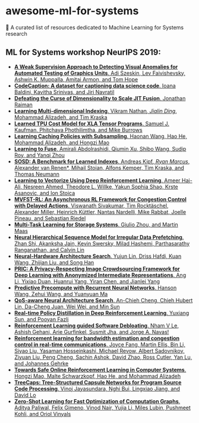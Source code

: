 # awesome-ml-for-systems
📖 A curated list of resources dedicated to Machine Learning for Systems research

## ML for Systems workshop NeurIPS 2019:

- [**A Weak Supervision Approach to Detecting Visual Anomalies for Automated Testing of Graphics Units**. Adi Szeskin, Lev Faivishevsky, Ashwin K. Muppalla, Amitai Armon, and Tom Hope](http://mlforsystems.org/assets/papers/neurips2019/weak_supervision_szeskin_2019.pdf)
- [**CodeCaption: A dataset for captioning data science code**. Ioana Baldini, Kavitha Srinivas, and Jiri Navratil](http://mlforsystems.org/assets/papers/neurips2019/codecaption_baldini_2019.pdf)
- [**Defeating the Curse of Dimensionality to Scale JIT Fusion**. Jonathan Raiman](http://mlforsystems.org/assets/papers/neurips2019/defeating_raiman_2019.pdf)
- [**Learning Multi-dimensional Indexing**. Vikram Nathan<span title="Equal contribution" class="equal_contribution">*</span>, Jialin Ding<span title="Equal contribution" class="equal_contribution">*</span>, Mohammad Alizadeh, and Tim Kraska](http://mlforsystems.org/assets/papers/neurips2019/learning_nathan_2019.pdf)
- [**Learned TPU Cost Model for XLA Tensor Programs**. Samuel J. Kaufman, Phitchaya Phothilimtha, and Mike Burrows](http://mlforsystems.org/assets/papers/neurips2019/learned_tpu_kaufman_2019.pdf)
- [**Learning Caching Policies with Subsampling**. Haonan Wang, Hao He, Mohammad Alizadeh, and Hongzi Mao](http://mlforsystems.org/assets/papers/neurips2019/learning_wang_2019.pdf)
- [**Learning to Fuse**. Amirali Abdolrashidi, Qiumin Xu, Shibo Wang, Sudip Roy, and Yanqi Zhou](http://mlforsystems.org/assets/papers/neurips2019/learning_abdolrashidi_2019.pdf)
- [**SOSD: A Benchmark for Learned Indexes**. Andreas Kipf<span title="Equal contribution" class="equal_contribution">*</span>, Ryan Marcus<span title="Equal contribution" class="equal_contribution">*</span>, Alexander van Renen<span title="Equal contribution" class="equal_contribution">*</span>, Mihail Stoian, Alfons Kemper, Tim Kraska, and Thomas Neumann](http://mlforsystems.org/assets/papers/neurips2019/sosd_kipf_2019.pdf)
- [**Learning to Vectorize Using Deep Reinforcement Learning**. Ameer Haj-Ali, Nesreen Ahmed, Theodore L. Willke, Yakun Sophia Shao, Krste Asanovic, and Ion Stoica](http://mlforsystems.org/assets/papers/neurips2019/vectorize_haj_ali.pdf)
- [**MVFST-RL: An Asynchronous RL Framework for Congestion Control with Delayed Actions**. Viswanath Sivakumar, Tim Rocktäschel, Alexander Miller, Heinrich Küttler, Nantas Nardelli, Mike Rabbat, Joelle Pineau, and Sebastian Riedel](http://mlforsystems.org/assets/papers/neurips2019/mvfst_rl_sivakumar_2019.pdf)
- [**Multi-Task Learning for Storage Systems**. Giulio Zhou, and Martin Maas](http://mlforsystems.org/assets/papers/neurips2019/multi_task_zhou_2019.pdf)
- [**Neural Hierarchical Sequence Model for Irregular Data Prefetching**. Zhan Shi, Akanksha Jain, Kevin Swersky, Milad Hashemi, Parthasarathy Ranganathan, and Calvin Lin](http://mlforsystems.org/assets/papers/neurips2019/neural_hierarchical_shi_2019.pdf)
- [**Neural-Hardware Architecture Search**. Yujun Lin, Driss Hafdi, Kuan Wang, Zhijian Liu, and Song Han](http://mlforsystems.org/assets/papers/neurips2019/neural_hardware_lin_2019.pdf)
- [**PRIC: A Privacy-Respecting Image Crowdsourcing Framework for Deep Learning with Anonymized Intermediate Representations**. Ang Li, Yixiao Duan, Huanrui Yang, Yiran Chen, and Jianlei Yang](http://mlforsystems.org/assets/papers/neurips2019/pric_li_2019.pdf)
- [**Predictive Precompute with Recurrent Neural Networks**. Hanson Wang, Zehui Wang, and Yuanyuan Ma](http://mlforsystems.org/assets/papers/neurips2019/predictive_wang_2019.pdf)
- [**QoS-aware Neural Architecture Search**. An-Chieh Cheng, Chieh Hubert Lin, Da-Cheng Juan, Wei Wei, and Min Sun](http://mlforsystems.org/assets/papers/neurips2019/qosnas_cheng_2019.pdf)
- [**Real-time Policy Distillation in Deep Reinforcement Learning**. Yuxiang Sun, and Pooyan Fazli](http://mlforsystems.org/assets/papers/neurips2019/real_time_sun_2019.pdf)
- [**Reinforcement Learning guided Software Debloating**. Nham V Le, Ashish Gehani, Arie Gurfinkel, Susmit Jha, and Jorge A. Navas!](http://mlforsystems.org/assets/papers/neurips2019/reinforcement_le_van_2019.pdf)
- [**Reinforcement learning for bandwidth estimation and congestion control in real-time communications**. Joyce Fang, Martin Ellis, Bin Li, Siyao Liu, Yasaman Hosseinkashi, Michael Revow, Albert Sadovnikov, Ziyuan Liu, Peng Cheng, Sachin Ashok, David Zhao, Ross Cutler, Yan Lu, and Johannes Gehrke](http://mlforsystems.org/assets/papers/neurips2019/reinforcement_fang_2019.pdf)
- [**Towards Safe Online Reinforcement Learning in Computer Systems**. Hongzi Mao, Malte Schwarzkopf, Hao He, and Mohammad Alizadeh](http://mlforsystems.org/assets/papers/neurips2019/towards_mao_2019.pdf)
- [**TreeCaps: Tree-Structured Capsule Networks for Program Source Code Processing**. Vinoj Jayasundara, Nghi Bui, Lingxiao Jiang, and David Lo](http://mlforsystems.org/assets/papers/neurips2019/treecaps_jayasundara_2019.pdf)
- [**Zero-Shot Learning for Fast Optimization of Computation Graphs**. Aditya Paliwal, Felix Gimeno, Vinod Nair, Yujia Li, Miles Lubin, Pushmeet Kohli, and Oriol Vinyals](http://mlforsystems.org/assets/papers/neurips2019/zero_shot_paliwal_2019.pdf)
